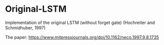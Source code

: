 # Original-LSTM

Implementation of the original LSTM (without forget gate) (Hochreiter and Schmidhuber, 1997)

The paper: https://www.mitpressjournals.org/doi/10.1162/neco.1997.9.8.1735
